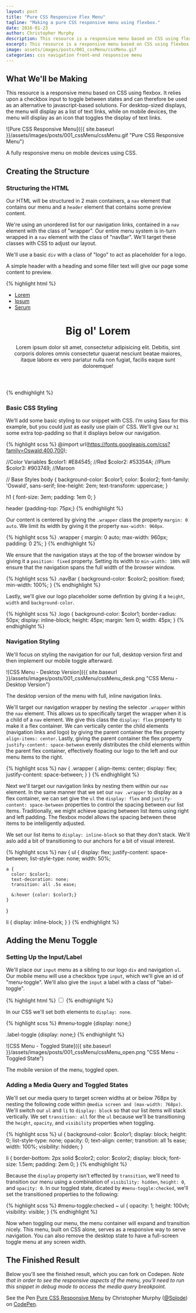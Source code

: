 ```yaml
---
layout: post
title: "Pure CSS Responsive Flex Menu"
tagline: "Making a pure CSS responsive menu using flexbox."
date: 2016-01-23
author: Christopher Murphy
description: This resource is a responsive menu based on CSS using flexbox. It relies upon a checkbox input to toggle between states and can therefore be used as an alternative to javascript-based solutions.
excerpt: This resource is a responsive menu based on CSS using flexbox. It relies upon a checkbox input to toggle between states and can therefore be used as an alternative to javascript-based solutions.
image: assets/images/posts/001_cssMenu/cssMenu.gif
categories: css navigation front-end responsive menu
---
```


## What We'll be Making
This resource is a responsive menu based on CSS using flexbox. It relies upon a checkbox input to toggle between states and can therefore be used as an alternative to javascript-based solutions. For desktop-sized displays, the menu will display as a list of text links, while on mobile devices, the menu will display as an icon that toggles the display of text links.

![Pure CSS Responsive Menu]({{ site.baseurl }}/assets/images/posts/001_cssMenu/cssMenu.gif "Pure CSS Responsive Menu")
<figcaption>A fully responsive menu on mobile devices using CSS.</figcaption>

## Creating the Structure

### Structuring the HTML
Our HTML will be structured in 2 main containers, a `nav` element that contains our menu and a `header` element that contains some preview content.

We're using an unordered list for our navigation links, contained in a `nav` element with the class of "wrapper". Our entire menu system is in-turn wrapped in a `nav` element with the class of "navBar". We'll target these classes with CSS to adjust our layout.

We'll use a basic `div` with a class of "logo" to act as placeholder for a logo.

A simple header with a heading and some filler text will give our page some content to preview.

{% highlight html %}
<nav class="navBar">
	<nav class="wrapper">
		<div class="logo"></div>
		<ul>
			<a href="#"><li>Lorem</li></a>
			<a href="#"><li>Ipsum</li></a>
			<a href="#"><li>Serum</li></a>
		</ul>
	</nav>
</nav>
<header class="wrapper">
  <h1>Big ol' Lorem</h1>
  <p>Lorem ipsum dolor sit amet, consectetur adipisicing elit. Debitis, sint corporis dolores omnis consectetur quaerat nesciunt beatae maiores, itaque labore ex vero pariatur nulla non fugiat, facilis eaque sunt doloremque!</p>
</header>
{% endhighlight %}

### Basic CSS Styling
We’ll add some basic styling to our snippet with CSS. I’m using Sass for this example, but you could just as easily use plain ol’ CSS. We'll give our `h1` some extra top-padding so that it displays below our navigation.

{% highlight scss %}
@import url(https://fonts.googleapis.com/css?family=Oswald:400,700);

//Color Variables
$color1: #E84545; //Red
$color2: #53354A; //Plum
$color3: #903749; //Maroon

// Base Styles
body {
  background-color: $color1;
  color: $color2;
  font-family: 'Oswald', sans-serif;
  line-height: 2em;
  text-transform: uppercase;
}

h1 {
  font-size: 3em;
  padding: 1em 0;
}

header {padding-top: 75px;}
{% endhighlight %}

Our content is centered by giving the `.wrapper` class the property `margin: 0 auto`. We limit its width by giving it the property `max-width: 960px`.

{% highlight scss %}
.wrapper {
  margin: 0 auto;
  max-width: 960px;
  padding: 0 2%;
}
{% endhighlight %}

We ensure that the navigation stays at the top of the browser window by giving it a `position: fixed` property. Setting its width to `min-width: 100%` will ensure that the navigation spans the full width of the browser window.

{% highlight scss %}
.navBar {
  background-color: $color2;
  position: fixed;
  min-width: 100%;
}
{% endhighlight %}

Lastly, we'll give our logo placeholder some defintion by giving it a `height`, `width` and `background-color`.

{% highlight scss %}
.logo {
  background-color: $color1;
  border-radius: 50px;
  display: inline-block;
  height: 45px;
  margin: 1em 0;
  width: 45px;
}
{% endhighlight %}

### Navigation Styling
We'll focus on styling the navigation for our full, desktop version first and then implement our mobile toggle afterward.

![CSS Menu - Desktop Version]({{ site.baseurl }}/assets/images/posts/001_cssMenu/cssMenu_desk.png "CSS Menu - Desktop Version")
<figcaption>The desktop version of the menu with full, inline navigation links.</figcaption>

We'll target our navigation wrapper by nesting the selector `.wrapper` within the `nav` element. This allows us to specifically target the wrapper when it is a child of a `nav` element. We give this class the `display: flex` property to make it a flex container. We can vertically center the child elements (navigation links and logo) by giving the parent container the flex property `align-items: center`. Lastly, giving the parent container the flex property `justify-content: space-between` evenly distributes the child elements within the parent flex container, effectively floating our logo to the left and our menu items to the right.

{% highlight scss %}
nav {
   .wrapper {
    align-items: center;
    display: flex;
    justify-content: space-between;
  }
 }
{% endhighlight %}

Next we'll target our navigation links by nesting them within our `nav` element. In the same manner that we set our `nav .wrapper` to display as a flex container, we can set give the `ul` the `display: flex` and `justify-content: space-between` properties to control the spacing between our list items. Traditionally, we might achieve spacing between list items using right and left padding. The flexbox model allows the spacing between these items to be intelligently adjusted. 

We set our list items to `display: inline-block` so that they don't stack. We'll aslo add a bit of transitioning to our anchors for a bit of visual interest.

{% highlight scss %}
nav {
  ul {
    display: flex;
    justify-content: space-between;
    list-style-type: none;
    width: 50%;
    
    a {
      color: $color1;
      text-decoration: none;
      transition: all .5s ease;

      &:hover {color: $color3;}
    }
  }
  
  li  {
    display: inline-block;
  }
 }
{% endhighlight %}

## Adding the Menu Toggle

### Setting Up the Input/Label
We'll place our `input` menu as a sibling to our logo `div` and navigation `ul`. Our mobile menu will use a checkbox type `input`, which we'll give an id of "menu-toggle". We'll also give the `input` a label with a class of "label-toggle".

{% highlight html %}
<input type="checkbox" id="menu-toggle">
      <label for="menu-toggle" class="label-toggle"></label>
</input>
{% endhighlight %}

In our CSS we'll set both elements to `display: none`. 

{% highlight scss %}
#menu-toggle {display: none;}
  
.label-toggle {display: none;}
{% endhighlight %}

![CSS Menu - Toggled State]({{ site.baseurl }}/assets/images/posts/001_cssMenu/cssMenu_open.png "CSS Menu - Toggled State")
<figcaption>The mobile version of the menu, toggled open.</figcaption>

### Adding a Media Query and Toggled States
We'll set our media query to target screen widths at or below 768px by nesting the following code within `@media screen and (max-width: 768px)`. We'll switch our `ul` and `li` to `display: block` so that our list items will stack vertically. We set `transition: all` for the `ul` because we'll be transitioning the `height`, `opacity`, and `visibility` properties when toggling. 

{% highlight scss %}
ul {
  background-color: $color1;
  display: block;
  height: 0;
  list-style-type: none;
  opacity: 0;
  text-align: center;
  transition: all 1s ease;
  width: 100%;
  visibility: hidden;
}

li {
  border-bottom: 2px solid $color2;
  color: $color2;
  display: block;
  font-size: 1.5em;
  padding: 2em 0;
}
{% endhighlight %}

Because the `display` property isn't effected by `transition`, we'll need to transition our menu using a combination of `visibility: hidden`, `height: 0`, and `opacity: 0`. In our toggled state, dicated by `#menu-toggle:checked`, we'll set the transitioned properties to the following:

{% highlight scss %}
#menu-toggle:checked ~ ul {
      opacity: 1;
      height: 100vh;
      visibility: visible;
}
{% endhighlight %}

Now when toggling our menu, the menu container will expand and transition nicely. This menu, built on CSS alone, serves as a responsive way to serve navigation. You can also remove the desktop state to have a full-screen toggle menu at any screen width. 

## The Finished Result
Below you'll see the finished result, which you can fork on Codepen. *Note that in order to see the responsive aspects of the menu, you'll need to run this snippet in debug mode to access the media query breakpoint.*

<p data-height="405" data-theme-id="0" data-slug-hash="RrZZwL" data-default-tab="result" data-user="Splode" class='codepen'>See the Pen <a href='http://codepen.io/Splode/pen/RrZZwL/'>Pure CSS Responsive Menu</a> by Christopher Murphy (<a href='http://codepen.io/Splode'>@Splode</a>) on <a href='http://codepen.io'>CodePen</a>.</p>
<script async src="//assets.codepen.io/assets/embed/ei.js"></script>